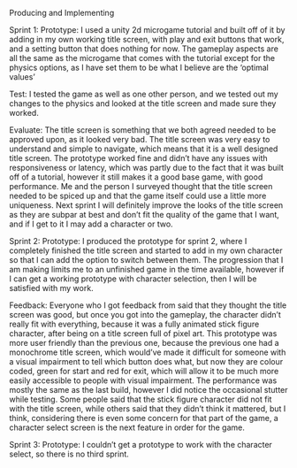 Producing and Implementing

Sprint 1:
	Prototype:
I used a unity 2d microgame tutorial and built off of it by adding in my own working title screen, with play and exit buttons that work, and a setting button that does nothing for now. The gameplay aspects are all the same as the microgame that comes with the tutorial except for the physics options, as I have set them to be what I believe are the ‘optimal values’

Test:
I tested the game as well as one other person, and we tested out my changes to the physics and looked at the title screen and made sure they worked.

Evaluate:
The title screen is something that we both agreed needed to be approved upon, as it looked very bad. The title screen was very easy to understand and simple to navigate, which means that it is a well designed title screen. The prototype worked fine and didn’t have any issues with responsiveness or latency, which was partly due to the fact that it was built off of a tutorial, however it still makes it a good base game, with good performance. Me and the person I surveyed thought that the title screen needed to be spiced up and that the game itself could use a little more uniqueness. Next sprint I will definitely improve the looks of the title screen as they are subpar at best and don’t fit the quality of the game that I want, and if I get to it I may add a character or two.

Sprint 2:
	Prototype:
I produced the prototype for sprint 2, where I completely finished the title screen and started to add in my own character so that I can add the option to switch between them. The progression that I am making limits me to an unfinished game in the time available, however if I can get a working prototype with character selection, then I will be satisfied with my work.

Feedback:
Everyone who I got feedback from said that they thought the title screen was good, but once you got into the gameplay, the character didn’t really fit with everything, because it was a fully animated stick figure character, after being on a title screen full of pixel art. This prototype was more user friendly than the previous one, because the previous one had a monochrome title screen, which would’ve made it difficult for someone with a visual impairment to tell which button does what, but now they are colour coded, green for start and red for exit, which will allow it to be much more easily accessible to people with visual impairment. The performance was mostly the same as the last build, however I did notice the occasional stutter while testing. Some people said that the stick figure character did not fit with the title screen, while others said that they didn’t think it mattered, but I think, considering there is even some concern for that part of the game, a character select screen is the next feature in order for the game.

Sprint 3:
	Prototype:
	I couldn’t get a prototype to work with the character select, so there is no third sprint.
